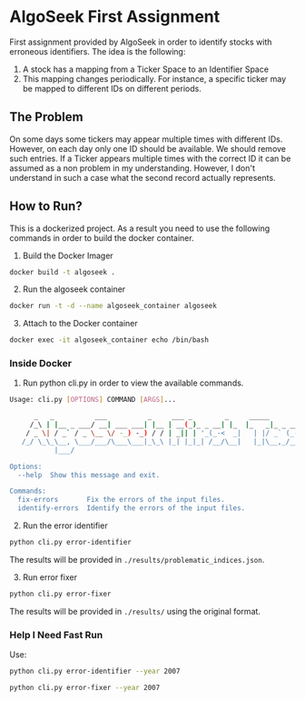 # AlgoSeek First Assignment

First assignment provided by AlgoSeek in order to identify stocks with
erroneous identifiers. The idea is the following:

1. A stock has a mapping from a Ticker Space to an Identifier Space
2. This mapping changes periodically. For instance, a  specific ticker may be mapped to different IDs on different periods.

## The Problem

On some days some tickers may appear multiple times with different IDs.
However, on each day only one ID should be available. We should remove  such entries.
If a Ticker appears multiple times with the correct ID it can be assumed as a non problem in my understanding. 
However, I don't understand in such a case what the second record actually represents.

## How to Run?

This is a dockerized project. As a result you need to use the following commands in order
to build the docker container.

1. Build the Docker Imager
```bash
docker build -t algoseek .
```
2. Run the algoseek container
```bash
docker run -t -d --name algoseek_container algoseek
```
3. Attach to the Docker container
```bash
docker exec -it algoseek_container echo /bin/bash
```

### Inside Docker

1. Run python cli.py in order to view the available commands.

```bash
Usage: cli.py [OPTIONS] COMMAND [ARGS]...

      _   _          ___          _     ___ _        _     _____        _
     /_\ | |__ _ ___/ __| ___ ___| |__ | __(_)_ _ __| |_  |_   _|_ _ __| |__
    / _ \| / _` / _ \__ \/ -_) -_) / / | _|| | '_(_-<  _|   | |/ _` (_-< / /
   /_/ \_\_\__, \___/___/\___\___|_\_\ |_| |_|_| /__/\__|   |_|\__,_/__/_\_\ 
           |___/

Options:
  --help  Show this message and exit.

Commands:
  fix-errors       Fix the errors of the input files.
  identify-errors  Identify the errors of the input files.

```

2. Run the error identifier
```bash
python cli.py error-identifier
```

The results will be provided in `./results/problematic_indices.json`.

3. Run error fixer
```bash
python cli.py error-fixer
```
The results will be provided in `./results/` using the original format.

### Help I Need Fast Run

Use:
```bash
python cli.py error-identifier --year 2007
```
```bash
python cli.py error-fixer --year 2007
```